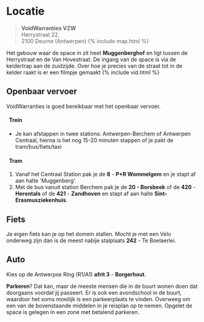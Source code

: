 # Locatie
  
> **VoidWarranties VZW**  
Herrystraat 22,  
2100 Deurne (Antwerpen)
{% include map.html %}

Het gebouw waar de space in zit heet **Muggenberghof** en ligt tussen de Herrystraat en de Van Hovestraat. De ingang van de space is via de keldertrap aan de zuidzijde. 
Over hoe je precies van de straat tot in de kelder raakt is er een filmpje gemaakt
{% include vid.html %}

## Openbaar vervoer
VoidWarranties is goed bereikbaar met het openbaar vervoer. 
#### &ensp;Trein
- Je kan afstappen in twee stations: Antwerpen-Berchem of Antwerpen Centraal, hierna is het nog 15-20 minuten stappen of je pakt de tram/bus/fiets/taxi

#### &ensp;Tram
1. Vanaf het Centraal Station pak je de **8** - **P+R Wommelgem** en je stapt af aan halte 'Muggenberg'.
1. Met de bus vanuit station Berchem pak je de **20 - Borsbeek** of de **420** - **Herentals** of de **421** - **Zandhoven** en stapt af aan halte **Sint-Erasmusziekenhuis**.

## Fiets
Je eigen fiets kan je op het domein stallen. Mocht je met een Velo onderweg zijn dan is de meest nabije stalplaats **242** - Te Boelaerlei.

## Auto
Kies op de Antwerpse Ring (R1/A1) **afrit 3** - **Borgerhout**.

**Parkeren**? Dat kan, maar de meeste mensen die in de buurt wonen doen dat doorgaans voordat jij passeert. Er is ook een avondschool in de buurt, waardoor het soms moeilijk is een parkeerplaats te vinden. Overweeg om een van de bovenstaande middelen in je reisplan op te nemen. Opgelet de space is gelegen in een zone met betalend parkeren.
